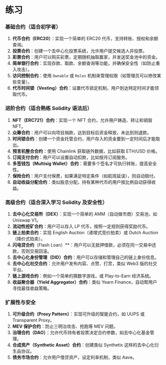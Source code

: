 # 练习

### **基础合约**（适合初学者）

1. **代币合约（ERC20）**：实现一个简单的 ERC20 代币，支持转账、授权和余额查询。
2. **投票合约**：创建一个去中心化投票系统，允许用户提交候选人并投票。
3. **彩票合约**：用户可以购买彩票，定期随机抽取赢家，并发送奖金池中的资金。
4. **简单银行合约**：实现存款、取款、余额查询等功能，并确保安全性（如防止重入攻击）。
5. **访问控制合约**：使用 `Ownable` 或 `Roles` 机制来管理权限（如管理员可以修改某些变量）。
6. **代币时间锁（Vesting）合约**：设置代币锁定机制，用户到达特定时间才能领取代币。

### **进阶合约**（适合熟练 Solidity 语法后）

1. **NFT（ERC721）合约**：实现一个 NFT 合约，允许用户铸造、转让和销毁 NFT。
2. **众筹合约**：用户可以向项目捐款，达到目标后资金释放，未达到则退款。
3. **时间锁合约**：创建一个资金托管合约，用户存入的资金要到一定时间后才能取出。
4. **预言机整合合约**：使用 Chainlink 获取链外数据，比如获取 ETH/USD 价格。
5. **订阅支付合约**：用户可以设置自动扣款，比如按月订阅服务。
6. **多签钱包（Multisig Wallet）合约**：需要多个签名才可执行转账，提高安全性。
7. **保险合约**：用户支付保费，如果满足特定条件（如航班延误），则自动赔付。
8. **自动收益分配合约**：类似股息分配，持有某种代币的用户按比例自动获得收益。

### **高级合约**（适合深入学习 Solidity 及安全性）

1. **去中心化交易所（DEX）**：实现一个简单的 AMM（自动做市商）交易池，如 Uniswap V1。
2. **流动性挖矿合约**：用户可以存入 LP 代币，按照一定规则获得奖励代币。
3. **链上拍卖合约**：实现 English Auction（递增式竞价拍卖）或 Dutch Auction（降价式拍卖）。
4. **闪电贷合约**（Flash Loan）**：用户可以无抵押借款，必须在同一交易中还款，否则交易回滚。
5. **去中心化身份管理（DID）合约**：用户可以存储和管理自己的链上身份信息。
6. **去中心化社交合约**：允许用户发布内容、点赞、打赏，类似 Web3 版的社交平台。
7. **链上游戏合约**：例如一个简单的猜数字游戏，或 Play-to-Earn 经济系统。
8. **收益聚合器（Yield Aggregator）合约**：类似 Yearn Finance，自动帮用户寻找最佳收益策略。

### **扩展性与安全**

1. **可升级合约（Proxy Pattern）**：实现可升级的智能合约，如 UUPS 或 Transparent Proxy。
2. **MEV 保护合约**：防止三明治攻击、抢跑等 MEV 问题。
3. **治理合约（DAO）**：允许代币持有者投票决定合约参数，如去中心化基金管理。
4. **合成资产（Synthetic Asset）合约**：创建类似 Synthetix 这样的去中心化衍生品协议。
5. **债务市场合约**：允许用户借贷资产，设定利率机制，类似 Aave。